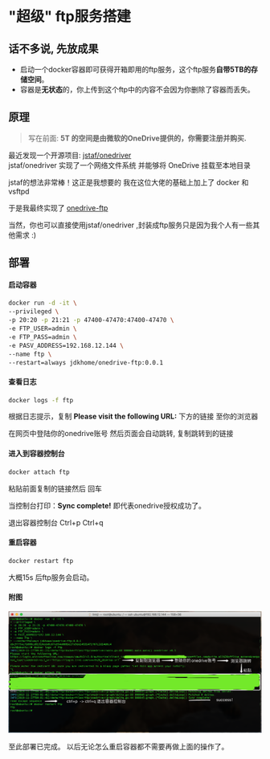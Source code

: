 # "超级" ftp服务搭建

## 话不多说, 先放成果

- 启动一个docker容器即可获得开箱即用的ftp服务，这个ftp服务**自带5TB的存储空间**。
- 容器是**无状态**的，你上传到这个ftp中的内容不会因为你删除了容器而丢失。

## 原理

> 写在前面: **5T 的空间是由微软的OneDrive提供的，你需要注册并购买.**

最近发现一个开源项目: [jstaf/onedriver](https://github.com/jstaf/onedriver)   
jstaf/onedriver 实现了一个网络文件系统 并能够将 OneDrive 挂载至本地目录

jstaf的想法非常棒！这正是我想要的 我在这位大佬的基础上加上了 docker 和 vsftpd

于是我最终实现了 [onedrive-ftp](https://github.com/jdkhome/onedrive-ftp) 

当然，你也可以直接使用jstaf/onedriver ,封装成ftp服务只是因为我个人有一些其他需求 :)


## 部署

#### 启动容器

```sh
docker run -d -it \
--privileged \
-p 20:20 -p 21:21 -p 47400-47470:47400-47470 \
-e FTP_USER=admin \
-e FTP_PASS=admin \
-e PASV_ADDRESS=192.168.12.144 \
--name ftp \
--restart=always jdkhome/onedrive-ftp:0.0.1
```

#### 查看日志

```sh
docker logs -f ftp
```

根据日志提示，复制 **Please visit the following URL:** 下方的链接 至你的浏览器

在网页中登陆你的onedrive账号 然后页面会自动跳转, 复制跳转到的链接

#### 进入到容器控制台

```sh
docker attach ftp
```

粘贴前面复制的链接然后 回车

当控制台打印：**Sync complete!** 即代表onedrive授权成功了。

退出容器控制台
Ctrl+p Ctrl+q

#### 重启容器

```sh
docker restart ftp
```

大概15s 后ftp服务会启动。

#### 附图

![](./onedrive-ftp/deploy.png)

至此部署已完成。
以后无论怎么重启容器都不需要再做上面的操作了。

